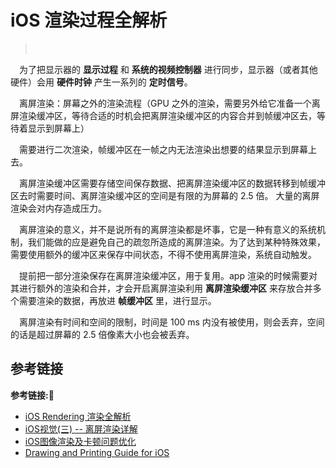 # iOS 渲染过程全解析

> &emsp;

&emsp;为了把显示器的 **显示过程** 和 **系统的视频控制器** 进行同步，显示器（或者其他硬件）会用 **硬件时钟** 产生一系列的 **定时信号**。

&emsp;离屏渲染：屏幕之外的渲染流程（GPU 之外的渲染，需要另外给它准备一个离屏渲染缓冲区，等待合适的时机会把离屏渲染缓冲区的内容合并到帧缓冲区去，等待着显示到屏幕上）

&emsp;需要进行二次渲染，帧缓冲区在一帧之内无法渲染出想要的结果显示到屏幕上去。


&emsp;离屏渲染缓冲区需要存储空间保存数据、把离屏渲染缓冲区的数据转移到帧缓冲区去时需要时间、离屏渲染缓冲区的空间是有限的为屏幕的 2.5 倍。
大量的离屏渲染会对内存造成压力。

&emsp;离屏渲染的意义，并不是说所有的离屏渲染都是坏事，它是一种有意义的系统机制，我们能做的应是避免自己的疏忽所造成的离屏渲染。为了达到某种特殊效果，需要使用额外的缓冲区来保存中间状态，不得不使用离屏渲染，系统自动触发。

&emsp;提前把一部分渲染保存在离屏渲染缓冲区，用于复用。app 渲染的时候需要对其进行额外的渲染和合并，才会开启离屏渲染利用 **离屏渲染缓冲区** 来存放合并多个需要渲染的数据，再放进 **帧缓冲区** 里，进行显示。

&emsp;离屏渲染有时间和空间的限制，时间是 100 ms 内没有被使用，则会丢弃，空间的话是超过屏幕的 2.5 倍像素大小也会被丢弃。







## 参考链接
**参考链接:🔗**
+ [iOS Rendering 渲染全解析](https://github.com/RickeyBoy/Rickey-iOS-Notes/blob/master/笔记/iOS%20Rendering.md)
+ [iOS视觉(三) -- 离屏渲染详解](https://juejin.cn/post/6850418109845766151)
+ [iOS图像渲染及卡顿问题优化](https://juejin.cn/post/6874046143160909838)
+ [Drawing and Printing Guide for iOS](https://developer.apple.com/library/archive/documentation/2DDrawing/Conceptual/DrawingPrintingiOS/Introduction/Introduction.html#//apple_ref/doc/uid/TP40010156-CH1-SW1)
